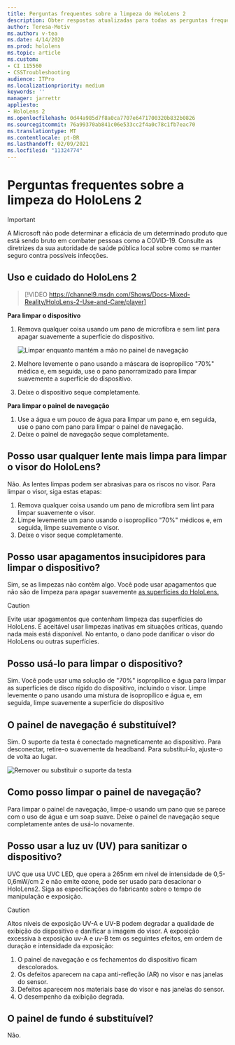 ```yaml
---
title: Perguntas frequentes sobre a limpeza do HoloLens 2
description: Obter respostas atualizadas para todas as perguntas frequentes sobre limpeza e manutenção do dispositivo HoloLens 2.
author: Teresa-Motiv
ms.author: v-tea
ms.date: 4/14/2020
ms.prod: hololens
ms.topic: article
ms.custom:
- CI 115560
- CSSTroubleshooting
audience: ITPro
ms.localizationpriority: medium
keywords: ''
manager: jarrettr
appliesto:
- HoloLens 2
ms.openlocfilehash: 0d44a985d7f8a0ca7707e6471700320b832b0826
ms.sourcegitcommit: 76a99370ab841c06e533cc2f4a0c78c1fb7eac70
ms.translationtype: MT
ms.contentlocale: pt-BR
ms.lasthandoff: 02/09/2021
ms.locfileid: "11324774"
---
```

# Perguntas frequentes sobre a limpeza do HoloLens 2

> [!IMPORTANT]  
> A Microsoft não pode determinar a eficácia de um determinado produto que está sendo bruto em combater pessoas como a COVID-19. Consulte as diretrizes da sua autoridade de saúde pública local sobre como se manter seguro contra possíveis infecções.  

## Uso e cuidado do HoloLens 2

> [!VIDEO https://channel9.msdn.com/Shows/Docs-Mixed-Reality/HoloLens-2-Use-and-Care/player]

<!-- <iframe src="https://channel9.msdn.com/Shows/Docs-Mixed-Reality/HoloLens-2-Use-and-Care/player" width="960" height="540" allowFullScreen frameBorder="0" title="HoloLens 2 Use and Care - Microsoft Channel 9 Video"></iframe> -->

**Para limpar o dispositivo**

1. Remova qualquer coisa usando um pano de microfibra e sem lint para apagar suavemente a superfície do dispositivo.

   ![Limpar enquanto mantém a mão no painel de navegação](images/hl2-cleaning.png)

2. Melhore levemente o pano usando a máscara de isopropílico "70%" médica e, em seguida, use o pano panorramizado para limpar suavemente a superfície do dispositivo.

3. Deixe o dispositivo seque completamente.

**Para limpar o painel de navegação**

1. Use a água e um pouco de água para limpar um pano e, em seguida, use o pano com pano para limpar o painel de navegação.
1. Deixe o painel de navegação seque completamente.

## Posso usar qualquer lente mais limpa para limpar o visor do HoloLens?

Não. As lentes limpas podem ser abrasivas para os riscos no visor. Para limpar o visor, siga estas etapas:  

1. Remova qualquer coisa usando um pano de microfibra sem lint para limpar suavemente o visor.
1. Limpe levemente um pano usando o isopropílico "70%" médicos e, em seguida, limpe suavemente o visor.
1. Deixe o visor seque completamente.

## Posso usar apagamentos insucipidores para limpar o dispositivo?

Sim, se as limpezas não contêm algo. Você pode usar apagamentos que não são de limpeza para apagar suavemente [as superfícies do HoloLens.](#hololens-2-use-and-care)  

> [!CAUTION]  
> Evite usar apagamentos que contenham limpeza das superfícies do HoloLens. É aceitável usar limpezas inativas em situações críticas, quando nada mais está disponível. No entanto, o dano pode danificar o visor do HoloLens ou outras superfícies.

## Posso usá-lo para limpar o dispositivo?

Sim. Você pode usar uma solução de "70%" isopropílico e água para limpar as superfícies de disco rígido do dispositivo, incluindo o visor. Limpe levemente o pano usando uma mistura de isopropílico e água e, em seguida, limpe suavemente a superfície do dispositivo

## O painel de navegação é substituível?

Sim. O suporte da testa é conectado magneticamente ao dispositivo. Para desconectar, retire-o suavemente da headband. Para substituí-lo, ajuste-o de volta ao lugar.

![Remover ou substituir o suporte da testa](images/hololens2-remove-browpad.png)

## Como posso limpar o painel de navegação?

Para limpar o painel de navegação, limpe-o usando um pano que se parece com o uso de água e um soap suave. Deixe o painel de navegação seque completamente antes de usá-lo novamente.

## Posso usar a luz uv (UV) para sanitizar o dispositivo?

UVC que usa UVC LED, que opera a 265nm em nível de intensidade de 0,5-0,6mW/cm 2 e não emite ozone, pode ser usado para desacionar <sup> </sup> o HoloLens2. Siga as especificações do fabricante sobre o tempo de manipulação e exposição.

> [!CAUTION]  
> Altos níveis de exposição UV-A e UV-B podem degradar a qualidade de exibição do dispositivo e danificar a imagem do visor. A exposição excessiva à exposição uv-A e uv-B tem os seguintes efeitos, em ordem de duração e intensidade da exposição:
>  
> 1. O painel de navegação e os fechamentos do dispositivo ficam descolorados.
> 1. Os defeitos aparecem na capa anti-refleção (AR) no visor e nas janelas do sensor.
> 1. Defeitos aparecem nos materiais base do visor e nas janelas do sensor.
> 1. O desempenho da exibição degrada.

## O painel de fundo é substituível?

Não.
